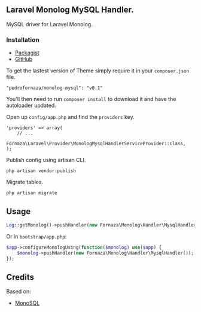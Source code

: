## Laravel Monolog MySQL Handler.

MySQL driver for Laravel Monolog.

### Installation

- [Packagist](https://packagist.org/packages/pedrofornaza/monolog-mysql)
- [GitHub](https://github.com/pedrofornaza/monolog-mysql)

To get the lastest version of Theme simply require it in your `composer.json` file.

~~~
"pedrofornaza/monolog-mysql": "v0.1"
~~~

You'll then need to run `composer install` to download it and have the autoloader updated.

Open up `config/app.php` and find the `providers` key.

~~~
'providers' => array(
    // ...
    Fornaza\Laravel\Provider\MonologMysqlHandlerServiceProvider::class,
);
~~~

Publish config using artisan CLI.

~~~
php artisan vendor:publish
~~~

Migrate tables.

~~~
php artisan migrate
~~~

## Usage

~~~php
Log::getMonolog()->pushHandler(new Fornaza\Monolog\Handler\MysqlHandler());
~~~

Or in `bootstrap/app.php`:

~~~php
$app->configureMonologUsing(function($monolog) use($app) {
    $monolog->pushHandler(new Fornaza\Monolog\Handler\MysqlHandler());
});
~~~

## Credits

Based on:

- [MonoSQL](https://github.com/teepluss/laravel4-monosql)
